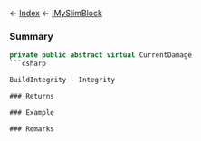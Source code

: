 ← [Index](Api-Index) ← [IMySlimBlock](VRage.Game.ModAPI.Ingame.IMySlimBlock)

### Summary

```csharp
private public abstract virtual CurrentDamage
```csharp

BuildIntegrity - Integrity

### Returns

### Example

### Remarks

